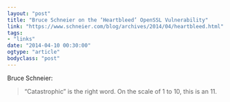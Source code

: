 ```yaml
---
layout: "post"
title: "Bruce Schneier on the ‘Heartbleed’ OpenSSL Vulnerability"
link: "https://www.schneier.com/blog/archives/2014/04/heartbleed.html"
tags: 
- "links"
date: "2014-04-10 00:30:00"
ogtype: "article"
bodyclass: "post"
---
```


Bruce Schneier:

> “Catastrophic” is the right word. On the scale of 1 to 10, this is an 11.